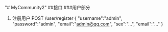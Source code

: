 "# MyCommunity2" 
##接口
###用户部分
1.  注册用户
POST  /user/register
{
	"username":"admin",
	"password":"admin",
	"email":"admin@qq.com",
	"sex":"...",
	"email":"..."
}


